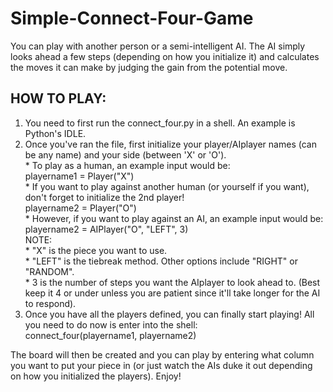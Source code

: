 # Simple-Connect-Four-Game

You can play with another person or a semi-intelligent AI. The AI simply looks ahead a few steps (depending on how you initialize it) and calculates the moves it can make by judging the gain from the potential move.

## HOW TO PLAY:  
  1. You need to first run the connect_four.py in a shell. An example is Python's IDLE.   
  2. Once you've ran the file, first initialize your player/AIplayer names (can be any name) and your side (between 'X' or 'O').  
    * To play as a human, an example input would be:  
      playername1 = Player("X")  
    * If you want to play against another human (or yourself if you want), don't forget to initialize the 2nd player!  
      playername2 = Player("O")  
    * However, if you want to play against an AI, an example input would be:  
      playername2 = AIPlayer("O", "LEFT", 3)   
         NOTE:  
           * "X" is the piece you want to use.  
           * "LEFT" is the tiebreak method. Other options include "RIGHT" or "RANDOM".  
           * 3 is the number of steps you want the AIplayer to look ahead to. (Best keep it 4 or under unless you are patient since it'll take longer for the AI to respond).  
  3. Once you have all the players defined, you can finally start playing! All you need to do now is enter into the shell:  
     connect_four(playername1, playername2)  
     
The board will then be created and you can play by entering what column you want to put your piece in (or just watch the AIs duke it out depending on how you initialized the players). Enjoy!  
 
